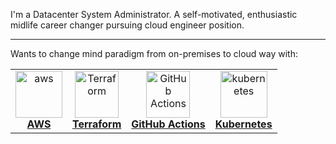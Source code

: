 I'm a Datacenter System Administrator. 
A self-motivated, enthusiastic midlife career changer pursuing cloud engineer position.

****
Wants to change mind paradigm from on-premises to cloud way with:
<!-- ALL-TOPICS-LIST:START -->
<!-- prettier-ignore-start -->
<!-- markdownlint-disable -->
<center>
<table>
  <tr>
    <td align="center"><a href="https://bezha.od.ua/aws-101"><img src="https://bezha.od.ua/wp-content/uploads/2021/11/aws_logo.jpg" width="75px;" height="75px;" alt="aws"/><br /><b>AWS</b></a></td>
    <td align="center"><a href="https://github.com/bezha/Terraform"><img src="https://bezha.od.ua/wp-content/uploads/2021/11/terraform_logo.png" width="70px;" height="75px;" alt="Terraform"/><br /><b>Terraform</b></a></td>
    <td align="center"><a href="https://bezha.od.ua/github-actions/"><img src="https://bezha.od.ua/wp-content/uploads/2021/11/ga.png" width="70px;" height="75px;" alt="GitHub Actions"/><br /><b>GitHub Actions</b></a></td>
    <td align="center"><a href="https://bezha.od.ua/k8s/"><img src="https://bezha.od.ua/wp-content/uploads/2020/02/kubernetes.png" width="75px;" height="75px;" alt="kubernetes"/><br /><b>Kubernetes</b></a></td>
    </tr>
</table>
</center>
<!-- markdownlint-enable -->
<!-- prettier-ignore-end -->
<!-- ALL-TOPICS-LIST:END -->
